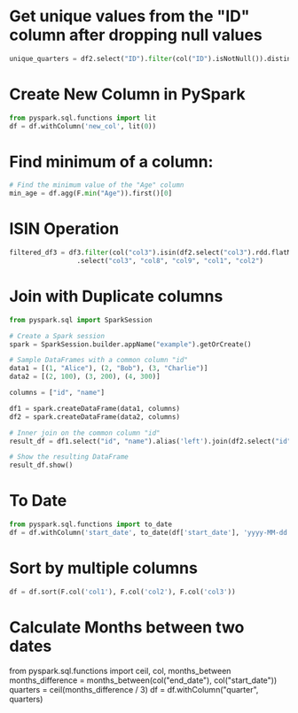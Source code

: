 # Get unique values from the "ID" column after dropping null values

```python
unique_quarters = df2.select("ID").filter(col("ID").isNotNull()).distinct().rdd.flatMap(lambda x: x).collect()
```

# Create New Column in PySpark

```python
from pyspark.sql.functions import lit
df = df.withColumn('new_col', lit(0))
```


# Find minimum of a column:

```python
# Find the minimum value of the "Age" column
min_age = df.agg(F.min("Age")).first()[0]
```
# ISIN Operation
```python
filtered_df3 = df3.filter(col("col3").isin(df2.select("col3").rdd.flatMap(lambda x: x).collect())) \
                 .select("col3", "col8", "col9", "col1", "col2")
```

# Join with Duplicate columns
```python
from pyspark.sql import SparkSession

# Create a Spark session
spark = SparkSession.builder.appName("example").getOrCreate()

# Sample DataFrames with a common column "id"
data1 = [(1, "Alice"), (2, "Bob"), (3, "Charlie")]
data2 = [(2, 100), (3, 200), (4, 300)]

columns = ["id", "name"]

df1 = spark.createDataFrame(data1, columns)
df2 = spark.createDataFrame(data2, columns)

# Inner join on the common column "id"
result_df = df1.select("id", "name").alias('left').join(df2.select("id", "name").alias('right'), ["id"], how="inner")

# Show the resulting DataFrame
result_df.show()
```

# To Date
```python
from pyspark.sql.functions import to_date
df = df.withColumn('start_date', to_date(df['start_date'], 'yyyy-MM-dd'))
```

# Sort by multiple columns
```python
df = df.sort(F.col('col1'), F.col('col2'), F.col('col3'))
```

# Calculate Months between two dates
from pyspark.sql.functions import ceil, col, months_between
months_difference = months_between(col("end_date"), col("start_date"))
quarters = ceil(months_difference / 3)
df = df.withColumn("quarter", quarters)



